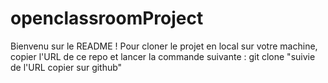 # openclassroomProject
Bienvenu sur le README !
Pour cloner le projet en local sur votre machine, copier l'URL de ce repo et lancer la commande suivante :
git clone "suivie de l'URL copier sur github"
